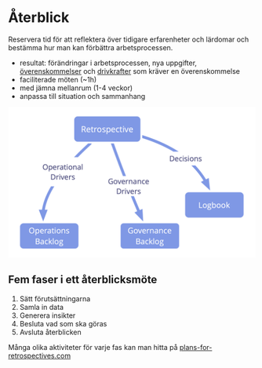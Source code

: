 # Återblick

<summary>
Reservera tid för att reflektera över tidigare erfarenheter och lärdomar och bestämma hur man kan förbättra arbetsprocessen.
</summary>

-   resultat: förändringar i arbetsprocessen, nya uppgifter, [överenskommelser](glossary:agreement) och [drivkrafter](glossary:organizational-driver) som kräver en överenskommelse
-   faciliterade möten (~1h)
-   med jämna mellanrum (1-4 veckor)
-   anpassa till situation och sammanhang

![Olika resultat från ett återblicksmöte](img/meetings/retrospective.png)

## Fem faser i ett återblicksmöte

1. Sätt förutsättningarna
2. Samla in data
3. Generera insikter
4. Besluta vad som ska göras
5. Avsluta återblicken

Många olika aktiviteter för varje fas kan man hitta på [plans-for-retrospectives.com](http://www.plans-for-retrospectives.com/)
